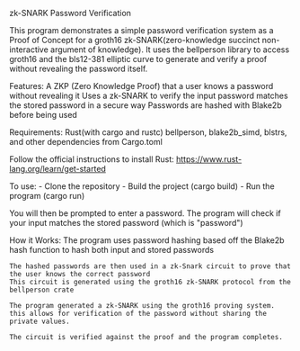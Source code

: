 zk-SNARK Password Verification

This program demonstrates a simple password verification system as a Proof of Concept for a groth16 zk-SNARK(zero-knowledge succinct non-interactive argument of knowledge). It uses the bellperson library to access groth16 and the bls12-381 elliptic curve to generate and verify a proof without revealing the password itself.

Features:
    A ZKP (Zero Knowledge Proof) that a user knows a password without revealing it
    Uses a zk-SNARK to verify the input password matches the stored password in a secure way
    Passwords are hashed with Blake2b before being used

Requirements:
    Rust(with cargo and rustc)
    bellperson, blake2b_simd, blstrs, and other dependencies from Cargo.toml
    
Follow the official instructions to install Rust: https://www.rust-lang.org/learn/get-started

To use:
    - Clone the repository
    - Build the project (cargo build)
    - Run the program (cargo run)
    
You will then be prompted to enter a password. The program will check if your input matches the stored password (which is "password")

How it Works:
    The program uses password hashing based off the Blake2b hash function to hash both input and stored passwords

    The hashed passwords are then used in a zk-Snark circuit to prove that the user knows the correct password
    This circuit is generated using the groth16 zk-SNARK protocol from the bellperson crate

    The program generated a zk-SNARK using the groth16 proving system. this allows for verification of the password without sharing the private values.

    The circuit is verified against the proof and the program completes.
